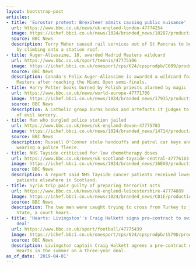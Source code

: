 ```yaml
---
layout: bootstrap-post
articles:
- title: 'Eurostar protest: Brexiteer admits causing public nuisance'
  url: https://www.bbc.co.uk/news/uk-england-london-47774254
  image: https://ichef.bbci.co.uk/news/1024/branded_news/10287/production/_106238166_protest.jpg
  source: BBC News
  description: Terry Maher caused rail services out of St Pancras to be cancelled
    by climbing onto a station roof.
- title: Auger-Aliassime, 18, awarded Madrid Masters wildcard
  url: https://www.bbc.co.uk/sport/tennis/47775106
  image: https://ichef.bbci.co.uk/onesport/cps/624/cpsprodpb/C689/production/_106252805_felix_getty.jpg
  source: BBC News
  description: Canada's Felix Auger-Aliassime is awarded a wildcard for May's Madrid
    Masters after reaching the Miami Open semi-finals.
- title: Harry Potter books burned by Polish priests alarmed by magic
  url: https://www.bbc.co.uk/news/world-europe-47771706
  image: https://ichef.bbci.co.uk/news/1024/branded_news/17935/production/_106256569_hpotterbookgetty.jpg
  source: BBC News
  description: A Catholic group burns books and artefacts it judges to be symbols
    of evil sorcery.
- title: Man who burgled police station jailed
  url: https://www.bbc.co.uk/news/uk-england-devon-47775783
  image: https://ichef.bbci.co.uk/news/1024/branded_news/14714/production/_105823738_russell-oconnorjpg.jpg
  source: BBC News
  description: Russell O'Connor stole handcuffs and patrol car keys and was arrested
    wearing a police fleece.
- title: NHS Tayside criticised for low chemotherapy doses
  url: https://www.bbc.co.uk/news/uk-scotland-tayside-central-47776103
  image: https://ichef.bbci.co.uk/news/1024/branded_news/16EA9/production/_106256839_gettyimages-505404624.jpg
  source: BBC News
  description: A report said NHS Tayside cancer patients received lower doses than
    patients elsewhere in Scotland.
- title: Syria trip pair guilty of preparing terrorist acts
  url: https://www.bbc.co.uk/news/uk-england-leicestershire-47774889
  image: https://ichef.bbci.co.uk/news/1024/branded_news/CB1E/production/_106089915_hi043995830.jpg
  source: BBC News
  description: The two men were caught trying to cross from Turkey to join Islamic
    State, a court hears.
- title: 'Hearts: Livingston''s Craig Halkett signs pre-contract to switch on three-year
    deal'
  url: https://www.bbc.co.uk/sport/football/47775439
  image: https://ichef.bbci.co.uk/onesport/cps/624/cpsprodpb/1579D/production/_106256978_18482797.jpg
  source: BBC News
  description: Livingston captain Craig Halkett agrees a pre-contract deal to join
    Hearts in the summer on a three-year deal.
as_of_date: '2019-04-01'
---
```


